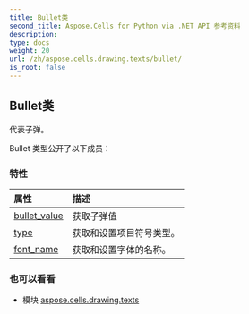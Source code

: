 ```yaml
---
title: Bullet类
second_title: Aspose.Cells for Python via .NET API 参考资料
description:
type: docs
weight: 20
url: /zh/aspose.cells.drawing.texts/bullet/
is_root: false
---
```

## Bullet类
代表子弹。



Bullet 类型公开了以下成员：

### 特性
|属性|描述|
| :- | :- |
| [bullet_value](/cells/python-net/zh/aspose.cells.drawing.texts/bullet/bullet_value) |获取子弹值|
| [type](/cells/python-net/zh/aspose.cells.drawing.texts/bullet/type) |获取和设置项目符号类型。|
| [font_name](/cells/python-net/zh/aspose.cells.drawing.texts/bullet/font_name) |获取和设置字体的名称。|



### 也可以看看
* 模块 [aspose.cells.drawing.texts](..)
